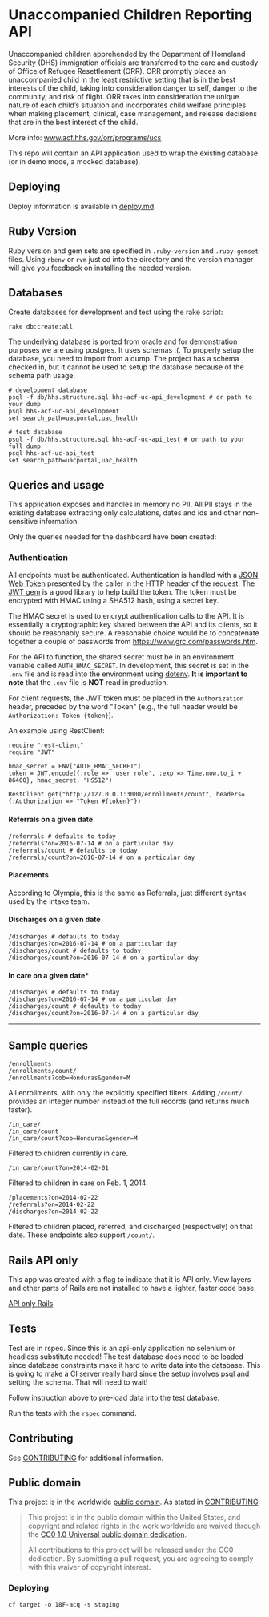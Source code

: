 # Unaccompanied Children Reporting API

Unaccompanied children apprehended by the Department of Homeland Security (DHS) immigration officials are transferred to the care and custody of Office of Refugee Resettlement (ORR). ORR promptly places an unaccompanied child in the least restrictive setting that is in the best interests of the child, taking into consideration danger to self, danger to the community, and risk of flight. ORR takes into consideration the unique nature of each child’s situation and incorporates child welfare principles when making placement, clinical, case management, and release decisions that are in the best interest of the child.

More info: www.acf.hhs.gov/orr/programs/ucs

This repo will contain an API application used to wrap the existing
database (or in demo mode, a mocked database).

## Deploying

Deploy information is available in [deploy.md](deploy.md).

## Ruby Version

Ruby version and gem sets are specified in `.ruby-version` and
`.ruby-gemset` files. Using `rbenv` or `rvm` just cd into the directory
and the version manager will give you feedback on installing the needed
version.

## Databases
Create databases for development and test using the rake script:

    rake db:create:all

The underlying database is ported from oracle and for demonstration
purposes we are using postgres. It uses schemas :(. To properly setup
the database, you need to import from a dump. The project has a schema
checked in, but it cannot be used to setup the database because of the
schema path usage.

    # development database
    psql -f db/hhs.structure.sql hhs-acf-uc-api_development # or path to your dump
    psql hhs-acf-uc-api_development
    set search_path=uacportal,uac_health

    # test database
    psql -f db/hhs.structure.sql hhs-acf-uc-api_test # or path to your full dump
    psql hhs-acf-uc-api_test
    set search_path=uacportal,uac_health

## Queries and usage

This application exposes and handles in memory no PII. All PII stays in
the existing database extracting only calculations, dates and ids and
other non-sensitive information.

Only the queries needed for the dashboard have been created:

### Authentication

All endpoints must be authenticated.  Authentication is handled with a [JSON Web Token](https://jwt.io/) presented by the caller in the HTTP header of the request.  The [JWT gem](https://github.com/jwt/ruby-jwt) is a good library to help build the token.  The token must be encrypted with HMAC using a SHA512 hash, using a secret key.

The HMAC secret is used to encrypt authentication calls to the API. It is essentially a cryptographic key shared between the API and its clients, so it should be reasonably secure. A reasonable choice would be to concatenate together a couple of passwords from https://www.grc.com/passwords.htm.

For the API to function, the shared secret must be in an environment variable called `AUTH_HMAC_SECRET`.  In development, this secret is set in the `.env` file and is read into the environment using [dotenv](https://github.com/bkeepers/dotenv).  **It is important to note** that the `.env` file is **NOT** read in production.

For client requests, the JWT token must be placed in the `Authorization` header, preceded by the word "Token" (e.g., the full header would be `Authorization: Token {token}`).

An example using RestClient:

```
require "rest-client"
require "JWT"

hmac_secret = ENV["AUTH_HMAC_SECRET"]
token = JWT.encode({:role => 'user role', :exp => Time.now.to_i + 86400}, hmac_secret, "HS512")

RestClient.get("http://127.0.0.1:3000/enrollments/count", headers={:Authorization => "Token #{token}"})
```

#### Referrals on a given date

    /referrals # defaults to today
    /referrals?on=2016-07-14 # on a particular day
    /referrals/count # defaults to today
    /referrals/count?on=2016-07-14 # on a particular day

#### Placements

According to Olympia, this is the same as Referrals, just different
syntax used by the intake team.

#### Discharges on a given date

    /discharges # defaults to today
    /discharges?on=2016-07-14 # on a particular day
    /discharges/count # defaults to today
    /discharges/count?on=2016-07-14 # on a particular day

#### In care on a given date*

    /discharges # defaults to today
    /discharges?on=2016-07-14 # on a particular day
    /discharges/count # defaults to today
    /discharges/count?on=2016-07-14 # on a particular day

----

## Sample queries

    /enrollments
    /enrollments/count/
    /enrollments?cob=Honduras&gender=M

All enrollments, with only the explicitly specified filters.
Adding `/count/` provides an integer number instead of the
full records (and returns much faster).

    /in_care/
    /in_care/count
    /in_care/count?cob=Honduras&gender=M

Filtered to children currently in care.

    /in_care/count?on=2014-02-01

Filtered to children in care on Feb. 1, 2014.

    /placements?on=2014-02-22
    /referrals?on=2014-02-22
    /discharges?on=2014-02-22

Filtered to children placed, referred, and discharged
(respectively) on that date.  These endpoints also
support `/count/`.

## Rails API only
This app was created with a flag to indicate that it is API only. View
layers and other parts of Rails are not installed to have a lighter,
faster code base.

[API only Rails](http://edgeguides.rubyonrails.org/api_app.html)

## Tests

Test are in rspec. Since this is an api-only application no selenium or
headless substitute needed! The test database does need to be loaded
since database constraints make it hard to write data into the database.
This is going to make a CI server really hard since the setup involves
psql and setting the schema. That will need to wait!

Follow instruction above to pre-load data into the test database.

Run the tests with the `rspec` command.

## Contributing

See [CONTRIBUTING](CONTRIBUTING.md) for additional information.


## Public domain

This project is in the worldwide [public domain](LICENSE.md). As stated in [CONTRIBUTING](CONTRIBUTING.md):

> This project is in the public domain within the United States, and copyright and related rights in the work worldwide are waived through the [CC0 1.0 Universal public domain dedication](https://creativecommons.org/publicdomain/zero/1.0/).
>
> All contributions to this project will be released under the CC0 dedication. By submitting a pull request, you are agreeing to comply with this waiver of copyright interest.

### Deploying

    cf target -o 18F-acq -s staging
